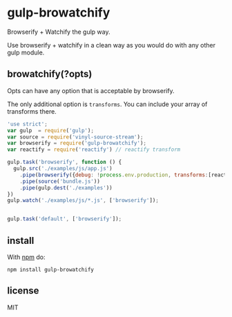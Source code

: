 # gulp-browatchify

Browserify + Watchify the gulp way.

Use browserify + watchify in a clean way as you would do with any other gulp module.

## browatchify(?opts)

Opts can have any option that is acceptable by browserify.

The only additional option is `transforms`. You can include your array of transforms there.

```js
'use strict';
var gulp  = require('gulp');
var source = require('vinyl-source-stream');
var browserify = require('gulp-browatchify');
var reactify = require('reactify') // reactify transform

gulp.task('browserify', function () {
  gulp.src('./examples/js/app.js')
    .pipe(browserify({debug: !process.env.production, transforms:[reactify]}))
    .pipe(source('bundle.js'))
    .pipe(gulp.dest('./examples'))
})
gulp.watch('./examples/js/*.js', ['browserify']);


gulp.task('default', ['browserify']);

```

## install

With [npm](https://npmjs.org) do:

```
npm install gulp-browatchify
```

## license

MIT
